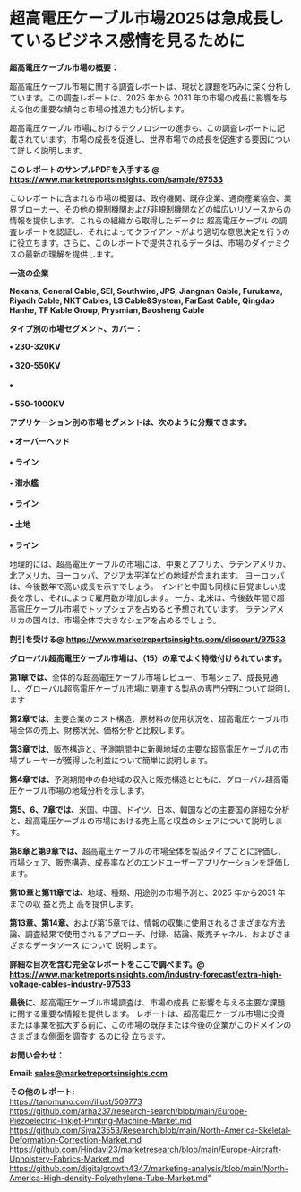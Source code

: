 # 超高電圧ケーブル市場2025は急成長しているビジネス感情を見るために

<strong><b>超高電圧ケーブル市場の概要：</b></strong>

超高電圧ケーブル市場に関する調査レポートは、現状と課題を巧みに深く分析しています。この調査レポートは、2025 年から 2031 年の市場の成長に影響を与える他の重要な傾向と市場の推進力も分析します。

超高電圧ケーブル 市場におけるテクノロジーの進歩も、この調査レポートに記載されています。市場の成長を促進し、世界市場での成長を促進する要因について詳しく説明します。

<strong>このレポートのサンプルPDFを入手する @ <a href=https://www.marketreportsinsights.com/sample/97533>https://www.marketreportsinsights.com/sample/97533</a></strong>

このレポートに含まれる市場の概要は、政府機関、既存企業、通商産業協会、業界ブローカー、その他の規制機関および非規制機関などの幅広いリソースからの情報を提供します。これらの組織から取得したデータは 超高電圧ケーブル の調査レポートを認証し、それによってクライアントがより適切な意思決定を行うのに役立ちます。さらに、このレポートで提供されるデータは、市場のダイナミクスの最新の理解を提供します。

<strong>一流の企業</strong>

<strong><b>Nexans, General Cable, SEI, Southwire, JPS, Jiangnan Cable, Furukawa, Riyadh Cable, NKT Cables, LS Cable&System, FarEast Cable, Qingdao Hanhe, TF Kable Group, Prysmian, Baosheng Cable</b></strong>

<strong><b>タイプ別の市場セグメント、カバー：</b></strong>

<strong>• 230-320KV<br><br>• 320-550KV<br><br>• <br><br>• 550-1000KV</strong>

<strong><b>アプリケーション別の市場セグメントは、次のように分類できます。</b></strong>

<strong>• オーバーヘッド<br><br>• ライン<br><br>• 潜水艦<br><br>• ライン<br><br>• 土地<br><br>• ライン</strong>

 地理的には、超高電圧ケーブルの市場には、中東とアフリカ、ラテンアメリカ、北アメリカ、ヨーロッパ、アジア太平洋などの地域が含まれます。 ヨーロッパは、今後数年で高い成長を示すでしょう。 インドと中国も同様に目覚ましい成長を示し、それによって雇用数が増加します。 一方、北米は、今後数年間で超高電圧ケーブル市場でトップシェアを占めると予想されています。 ラテンアメリカの国々は、市場全体で大きなシェアを占めるでしょう。

<strong>割引を受ける@ <a href=https://www.marketreportsinsights.com/discount/97533>https://www.marketreportsinsights.com/discount/97533</a></strong>

<strong><b>グローバル超高電圧ケーブル市場は、（15）の章でよく特徴付けられています。</b></strong>

<strong><b>第</b></strong><strong><b>1章では、</b></strong>全体的な超高電圧ケーブル市場レビュー、市場シェア、成長見通し、グローバル超高電圧ケーブル市場に関連する製品の専門分野について説明します

<strong><b>第2章では、</b></strong>主要企業のコスト構造、原材料の使用状況を、超高電圧ケーブル市場全体の売上、財務状況、価格分析と比較します。

<strong><b>第3章では、</b></strong>販売構造と、予測期間中に新興地域の主要な超高電圧ケーブルの市場プレーヤーが獲得した利益について簡単に説明します。

<strong><b>第4章では、</b></strong>予測期間中の各地域の収入と販売構造とともに、グローバル超高電圧ケーブル市場の地域分析を示します。

<strong><b>第5、6、7章では、</b></strong>米国、中国、ドイツ、日本、韓国などの主要国の詳細な分析と、超高電圧ケーブルの市場における売上高と収益のシェアについて説明します。

<strong><b>第8章と第9章では、</b></strong>超高電圧ケーブルの市場全体を製品タイプごとに評価し、市場シェア、販売構造、成長率などのエンドユーザーアプリケーションを評価します。

<strong><b>第10章と第11章では、</b></strong>地域、種類、用途別の市場予測と、2025 年から2031 年までの収 益と売上 高を提供します。

<strong><b>第13章、第14章、</b></strong>および第15章では、情報の収集に使用されるさまざまな方法論、調査結果で使用されるアプローチ、付録、結論、販売チャネル、およびさまざまなデータソース について 説明します。

<strong>詳細な目次を含む完全なレポートをここで調べます。@ <a href=https://www.marketreportsinsights.com/industry-forecast/extra-high-voltage-cables-industry-97533>https://www.marketreportsinsights.com/industry-forecast/extra-high-voltage-cables-industry-97533</a></strong>

<strong><b>最後に、</b></strong>超高電圧ケーブル市場調査は、市場の成長 に影響を</a>与える主要な課題に関する重要な情報を提供します。 レポートは、超高電圧ケーブル市場に投資または事業を拡大する前に、この市場の既存または今後の企業がこのドメインのさまざまな側面を調査す るのに役 立ちます。

<strong><b>お問い合わせ：</b></strong>

<strong>Email: </strong><a href=mailto:sales@marketreportsinsights.com><strong>sales@marketreportsinsights.com</strong></a>

<strong>その他のレポート:</strong>
<br>
<a href=https://tanomuno.com/illust/509773>https://tanomuno.com/illust/509773</a>
<br>
<a href=https://github.com/arha237/research-search/blob/main/Europe-Piezoelectric-Inkjet-Printing-Machine-Market.md>https://github.com/arha237/research-search/blob/main/Europe-Piezoelectric-Inkjet-Printing-Machine-Market.md</a>
<br>
<a href=https://github.com/Siya23553/Research/blob/main/North-America-Skeletal-Deformation-Correction-Market.md>https://github.com/Siya23553/Research/blob/main/North-America-Skeletal-Deformation-Correction-Market.md</a>
<br>
<a href=https://github.com/Hindavi23/marketresearch/blob/main/Europe-Aircraft-Upholstery-Fabrics-Market.md>https://github.com/Hindavi23/marketresearch/blob/main/Europe-Aircraft-Upholstery-Fabrics-Market.md</a>
<br>
<a href=https://github.com/digitalgrowth4347/marketing-analysis/blob/main/North-America-High-density-Polyethylene-Tube-Market.md>https://github.com/digitalgrowth4347/marketing-analysis/blob/main/North-America-High-density-Polyethylene-Tube-Market.md</a>"
